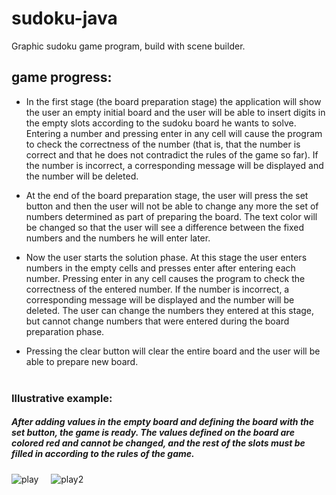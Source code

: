 # sudoku-java
Graphic sudoku game program, build with scene builder.

## game progress:

- In the first stage (the board preparation stage) the application will show the user an empty initial board and the user will be able to insert digits in the empty slots according to the sudoku board he wants to solve. Entering a number and pressing enter in any cell will cause the program to check the correctness of the number (that is, that the number is correct and that he does not contradict the rules of the game so far). If the number is incorrect, a corresponding message will be displayed and the number will be deleted.
  
- At the end of the board preparation stage, the user will press the set button and then the user will not be able to change any more the set of numbers determined as part of preparing the board. The text color will be changed so that the user will see a difference between the fixed numbers and the numbers he will enter later.

- Now the user starts the solution phase. At this stage the user enters numbers in the empty cells and presses enter after entering each number. Pressing enter in any cell causes the program to check the correctness of the entered number. If the number is incorrect, a corresponding message will be displayed and the number will be deleted. The user can change the numbers they entered at this stage, but cannot change numbers that were entered during the board preparation phase.
  
- Pressing the clear button will clear the entire board and the user will be able to prepare new board. <br /><br />

### Illustrative example:
##### After adding values ​​in the empty board and defining the board with the set button, the game is ready. The values ​​defined on the board are colored red and cannot be changed, and the rest of the slots must be filled in according to the rules of the game.
![play](https://github.com/Barabramov/sudoku-java/assets/93996218/be3eb85a-8e9b-4a4d-bb74-2235d045e339) &nbsp;&nbsp;&nbsp; ![play2](https://github.com/Barabramov/sudoku-java/assets/93996218/fb03322c-2ab9-405a-8f1c-bb9618c617eb)



